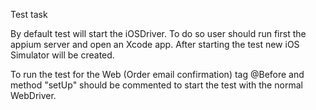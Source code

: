 Test task

By default test will start the iOSDriver. To do so user should run first the appium server and open an Xcode app. 
After starting the test new iOS Simulator will be created.

To run the test for the Web (Order email confirmation) tag @Before and method "setUp" should be commented to start the test with the normal WebDriver.
